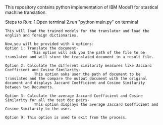This repository contains python implementation of IBM Model1 for stastical machine translation.


Steps to Run:
	1.Open terminal
	2.run "python main.py" on terminal
	
	This will load the trained models for the translator and load the english and foreign dictionaries.

	Now,you will be provided with 4 options:
	Option 1: Translate the document-
				This option will ask you the path of the file to be translated and will store the translated document in a result file.

	Option 2: Calculate the different similarity measures like Jaccard Coefficient and Cosine Similarity-
				 This option asks user the path of document to be translated and the compare the output document with the original document and displays Jaccard Coefficient and Cosine Similarity between two Documents.
	
	Option 3: Calculate the average Jaccard Coefficient and Cosine Similarity for all the test doc pairs-
				 This option displays the average Jaccard Coefficient and Cosine Similarity to the user.

	Option 9: This option is used to exit from the process.  
					  
